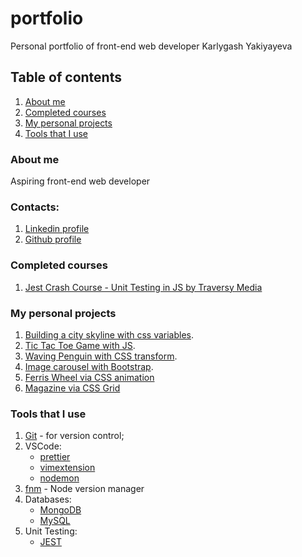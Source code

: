 # portfolio
Personal portfolio of front-end web developer Karlygash Yakiyayeva

## Table of contents
1. [About me](#about-me) 
2. [Completed courses](#completed-courses)
3. [My personal projects](#my-personal-projects)
4. [Tools that I use](#tools-that-i-use)

### About me
Aspiring front-end web developer

### Contacts:
1. [Linkedin profile](https://www.linkedin.com/in/karlygash-yakiyayeva-452baa186/)
2. [Github profile](https://github.com/karlakz)

### Completed courses
1. [Jest Crash Course - Unit Testing in JS by Traversy Media](https://github.com/karlakz/youtube-jest-crash-course)

### My personal projects
1. [Building a city skyline with css variables](https://quirky-ardinghelli-186038.netlify.app/). 
2. [Tic Tac Toe Game with JS](https://tic-tac-toe-karlakz.netlify.app/). 
3. [Waving Penguin with CSS transform](https://penguin-karlakz.netlify.app/).
4. [Image carousel with Bootstrap](https://app.netlify.com/sites/img-carousel-karlakz/settings/domain). 
5. [Ferris Wheel via CSS animation](https://lnkd.in/dNR72Yrp) 
6. [Magazine via CSS Grid](https://css-grid-magazine.netlify.app/) 

### Tools that I use
1. [Git](https://git-scm.com/) - for version control;
2. VSCode: 
    - [prettier](https://marketplace.visualstudio.com/items?itemName=esbenp.prettier-vscode)
    - [vimextension](https://marketplace.visualstudio.com/items?itemName=vscodevim.vim)
    - [nodemon](https://www.npmjs.com/package/nodemon)
3. [fnm](https://github.com/Schniz/fnm) - Node version manager
4. Databases:
    - [MongoDB](https://www.mongodb.com/)
    - [MySQL](https://www.mysql.com/)
5. Unit Testing:
    - [JEST](https://jestjs.io/)